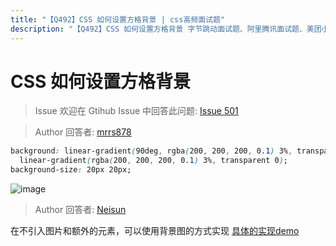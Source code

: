 ```yaml
---
title: "【Q492】CSS 如何设置方格背景 | css高频面试题"
description: "【Q492】CSS 如何设置方格背景 字节跳动面试题、阿里腾讯面试题、美团小米面试题。"
---
```


# CSS 如何设置方格背景

> Issue
> 欢迎在 Gtihub Issue 中回答此问题: [Issue 501](https://github.com/shfshanyue/Daily-Question/issues/501)

> Author
> 回答者: [mrrs878](https://github.com/mrrs878)

```css
background: linear-gradient(90deg, rgba(200, 200, 200, 0.1) 3%, transparent 0),
  linear-gradient(rgba(200, 200, 200, 0.1) 3%, transparent 0);
background-size: 20px 20px;
```

![image](https://user-images.githubusercontent.com/38256126/124486859-9a88c700-dde0-11eb-810f-842cd9b212d4.png)

> Author
> 回答者: [Neisun](https://github.com/Neisun)

在不引入图片和额外的元素，可以使用背景图的方式实现
[具体的实现demo](https://stackblitz.com/edit/web-platform-jqbh2z?file=styles.css)
